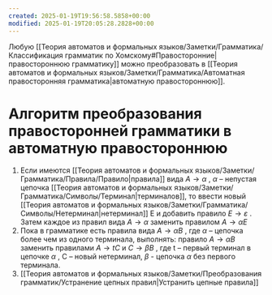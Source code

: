 ```yaml
---
created: 2025-01-19T19:56:58.5858+00:00
modified: 2025-01-19T20:05:28.2828+00:00
---
```

Любую [[Теория автоматов и формальных языков/Заметки/Грамматика/Классификация грамматик по Хомскому#Правосторонние|правостороннюю грамматику]] можно преобразовать в [[Теория автоматов и формальных языков/Заметки/Грамматика/Автоматная правосторонняя грамматика|автоматную правостороннюю]].

# Алгоритм преобразования правосторонней грамматики в автоматную правостороннюю
1. Если имеются [[Теория автоматов и формальных языков/Заметки/Грамматика/Правила/Правило|правила]] вида $A \rightarrow \alpha$ , $\alpha$ – непустая цепочка [[Теория автоматов и формальных языков/Заметки/Грамматика/Символы/Терминал|терминалов]], то ввести новый [[Теория автоматов и формальных языков/Заметки/Грамматика/Символы/Нетерминал|нетерминал]] Е и добавить правило $E \rightarrow \varepsilon$ . Затем каждое из правил вида $A \rightarrow \alpha$ заменить правилом $A \rightarrow \alpha E$
2. Пока в грамматике есть правила вида $A \rightarrow \alpha B$ , где $\alpha$ – цепочка более чем из одного терминала, выполнять: правило $A \rightarrow \alpha B$ заменить правилами $A \rightarrow tC$ и $C \rightarrow \beta B$ , где t – первый терминал в цепочке $\alpha$ , С – новый нетерминал, $\beta$ - цепочка $\alpha$ без первого терминала.
3. [[Теория автоматов и формальных языков/Заметки/Преобразования грамматик/Устранение цепных правил|Устранить цепные правила]]